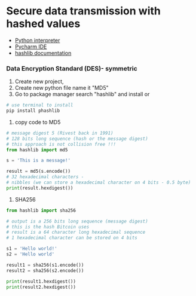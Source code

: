 # Secure data transmission with hashed values

- [Python interpreter](https://python.org)
- [Pycharm IDE](https://www.jetbrains.com/pycharm/)
- [hashlib documentation](https://realpython.com/ref/stdlib/hashlib/)

### Data Encryption Standard (DES)- symmetric

1. Create new project,
1. Create new python file name it "MD5"
1. Go to package manager search "hashlib" and install
   or

```sh
# use terminal to install
pip install phashlib
```
1. copy code to MD5

```py
# message digest 5 (Rivest back in 1991)
# 128 bits long sequence (hash or the message digest)
# this approach is not collision free !!!
from hashlib import md5

s = 'This is a message!'

result = md5(s.encode())
# 32 hexadecimal characters -
# nibbles (we can store a hexadecimal character on 4 bits - 0.5 byte)
print(result.hexdigest())

```

1. SHA256

```py
from hashlib import sha256

# output is a 256 bits long sequence (message digest)
# this is the hash Bitcoin uses
# result is a 64 character long hexadecimal sequence
# 1 hexadecimal character can be stored on 4 bits

s1 = 'Hello world!'
s2 = 'Hello world'

result1 = sha256(s1.encode())
result2 = sha256(s2.encode())

print(result1.hexdigest())
print(result2.hexdigest())
```